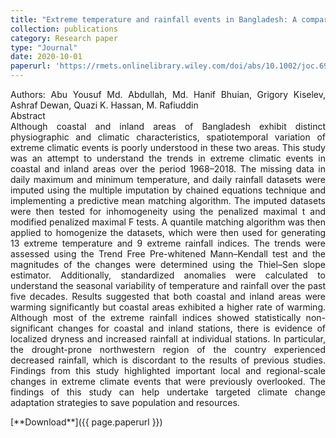 ```yaml
---
title: "Extreme temperature and rainfall events in Bangladesh: A comparison between coastal and inland areas"
collection: publications
category: Research paper
type: "Journal"
date: 2020-10-01
paperurl: 'https://rmets.onlinelibrary.wiley.com/doi/abs/10.1002/joc.6911'
---
```

<p style="text-align: justify;">
Authors: Abu Yousuf Md. Abdullah, Md. Hanif Bhuian, Grigory Kiselev, Ashraf Dewan, Quazi K. Hassan, M. Rafiuddin
<br>
Abstract
<br>
Although coastal and inland areas of Bangladesh exhibit distinct physiographic and climatic characteristics, spatiotemporal variation of extreme climatic events is poorly understood in these two areas. This study was an attempt to understand the trends in extreme climatic events in coastal and inland areas over the period 1968–2018. The missing data in daily maximum and minimum temperature, and daily rainfall datasets were imputed using the multiple imputation by chained equations technique and implementing a predictive mean matching algorithm. The imputed datasets were then tested for inhomogeneity using the penalized maximal t and modified penalized maximal F tests. A quantile matching algorithm was then applied to homogenize the datasets, which were then used for generating 13 extreme temperature and 9 extreme rainfall indices. The trends were assessed using the Trend Free Pre-whitened Mann–Kendall test and the magnitudes of the changes were determined using the Thiel–Sen slope estimator. Additionally, standardized anomalies were calculated to understand the seasonal variability of temperature and rainfall over the past five decades. Results suggested that both coastal and inland areas were warming significantly but coastal areas exhibited a higher rate of warming. Although most of the extreme rainfall indices showed statistically non-significant changes for coastal and inland stations, there is evidence of localized dryness and increased rainfall at individual stations. In particular, the drought-prone northwestern region of the country experienced decreased rainfall, which is discordant to the results of previous studies. Findings from this study highlighted important local and regional-scale changes in extreme climate events that were previously overlooked. The findings of this study can help undertake targeted climate change adaptation strategies to save population and resources.
</p>
[**Download**]({{ page.paperurl }})
